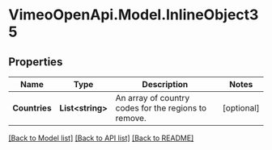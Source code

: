 # VimeoOpenApi.Model.InlineObject35
## Properties

Name | Type | Description | Notes
------------ | ------------- | ------------- | -------------
**Countries** | **List&lt;string&gt;** | An array of country codes for the regions to remove. | [optional] 

[[Back to Model list]](../README.md#documentation-for-models) [[Back to API list]](../README.md#documentation-for-api-endpoints) [[Back to README]](../README.md)

